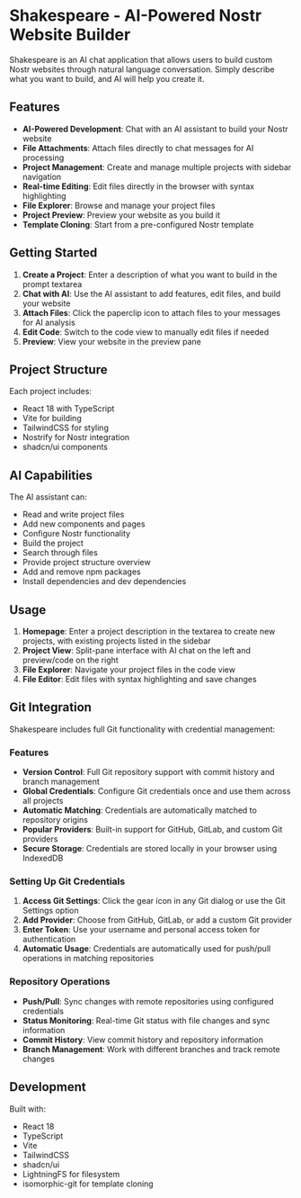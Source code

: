 # Shakespeare - AI-Powered Nostr Website Builder

Shakespeare is an AI chat application that allows users to build custom Nostr websites through natural language conversation. Simply describe what you want to build, and AI will help you create it.

## Features

- **AI-Powered Development**: Chat with an AI assistant to build your Nostr website
- **File Attachments**: Attach files directly to chat messages for AI processing
- **Project Management**: Create and manage multiple projects with sidebar navigation
- **Real-time Editing**: Edit files directly in the browser with syntax highlighting
- **File Explorer**: Browse and manage your project files
- **Project Preview**: Preview your website as you build it
- **Template Cloning**: Start from a pre-configured Nostr template

## Getting Started

1. **Create a Project**: Enter a description of what you want to build in the prompt textarea
2. **Chat with AI**: Use the AI assistant to add features, edit files, and build your website
3. **Attach Files**: Click the paperclip icon to attach files to your messages for AI analysis
4. **Edit Code**: Switch to the code view to manually edit files if needed
5. **Preview**: View your website in the preview pane

## Project Structure

Each project includes:
- React 18 with TypeScript
- Vite for building
- TailwindCSS for styling
- Nostrify for Nostr integration
- shadcn/ui components

## AI Capabilities

The AI assistant can:
- Read and write project files
- Add new components and pages
- Configure Nostr functionality
- Build the project
- Search through files
- Provide project structure overview
- Add and remove npm packages
- Install dependencies and dev dependencies

## Usage

1. **Homepage**: Enter a project description in the textarea to create new projects, with existing projects listed in the sidebar
2. **Project View**: Split-pane interface with AI chat on the left and preview/code on the right
3. **File Explorer**: Navigate your project files in the code view
4. **File Editor**: Edit files with syntax highlighting and save changes

## Git Integration

Shakespeare includes full Git functionality with credential management:

### Features
- **Version Control**: Full Git repository support with commit history and branch management
- **Global Credentials**: Configure Git credentials once and use them across all projects
- **Automatic Matching**: Credentials are automatically matched to repository origins
- **Popular Providers**: Built-in support for GitHub, GitLab, and custom Git providers
- **Secure Storage**: Credentials are stored locally in your browser using IndexedDB

### Setting Up Git Credentials

1. **Access Git Settings**: Click the gear icon in any Git dialog or use the Git Settings option
2. **Add Provider**: Choose from GitHub, GitLab, or add a custom Git provider
3. **Enter Token**: Use your username and personal access token for authentication
4. **Automatic Usage**: Credentials are automatically used for push/pull operations in matching repositories

### Repository Operations

- **Push/Pull**: Sync changes with remote repositories using configured credentials
- **Status Monitoring**: Real-time Git status with file changes and sync information
- **Commit History**: View commit history and repository information
- **Branch Management**: Work with different branches and track remote changes

## Development

Built with:
- React 18
- TypeScript
- Vite
- TailwindCSS
- shadcn/ui
- LightningFS for filesystem
- isomorphic-git for template cloning